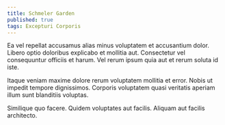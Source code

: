 ```yaml
---
title: Schmeler Garden
published: true
tags: Excepturi Corporis
---
```


Ea vel repellat accusamus alias minus voluptatem et accusantium dolor. Libero optio doloribus explicabo et mollitia aut. Consectetur vel consequuntur officiis et harum. Vel rerum ipsum quia aut et rerum soluta id iste.

Itaque veniam maxime dolore rerum voluptatem mollitia et error. Nobis ut impedit tempore dignissimos. Corporis voluptatem quasi veritatis aperiam illum sunt blanditiis voluptas.

Similique quo facere. Quidem voluptates aut facilis. Aliquam aut facilis architecto.